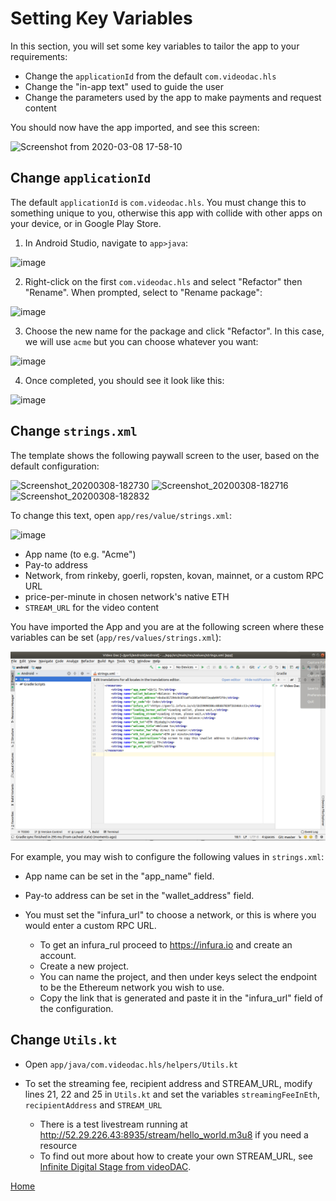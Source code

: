 # Setting Key Variables

In this section, you will set some key variables to tailor the app to your requirements:

* Change the `applicationId` from the default `com.videodac.hls`
* Change the "in-app text" used to guide the user
* Change the parameters used by the app to make payments and request content

You should now have the app imported, and see this screen:

![Screenshot from 2020-03-08 17-58-10](https://user-images.githubusercontent.com/59374467/76162763-9ace6f00-6166-11ea-8ac4-ef64e3fecc9f.png)

## Change `applicationId`

The default `applicationId` is `com.videodac.hls`. You must change this to something unique to you, otherwise this app with collide with other apps on your device, or in Google Play Store.

1.  In Android Studio, navigate to `app>java`:

![image](https://user-images.githubusercontent.com/59374467/76163064-0fa2a880-6169-11ea-9764-eeaf47a828f6.png)

2.  Right-click on the first `com.videodac.hls` and select "Refactor" then "Rename". When prompted, select to "Rename package":

![image](https://user-images.githubusercontent.com/59374467/76163111-7cb63e00-6169-11ea-900a-cc5e813bb540.png)

3. Choose the new name for the package and click "Refactor". In this case, we will use `acme` but you can choose whatever you want:

![image](https://user-images.githubusercontent.com/59374467/76163128-9f485700-6169-11ea-89ce-1f7bfe7a39a8.png)

4. Once completed, you should see it look like this:

![image](https://user-images.githubusercontent.com/59374467/76163170-f9e1b300-6169-11ea-9066-10a5257a6253.png)

## Change `strings.xml`

The template shows the following paywall screen to the user, based on the default configuration:

![Screenshot_20200308-182730](https://user-images.githubusercontent.com/59374467/76163280-cce1d000-616a-11ea-9a8f-89097563f246.png)
![Screenshot_20200308-182716](https://user-images.githubusercontent.com/59374467/76163277-c81d1c00-616a-11ea-9d79-172828070bda.png)
![Screenshot_20200308-182832](https://user-images.githubusercontent.com/59374467/76163281-ce12fd00-616a-11ea-8c8f-900906b76536.png)

To change this text, open `app/res/value/strings.xml`:

![image](https://user-images.githubusercontent.com/59374467/76163326-1a5e3d00-616b-11ea-9d82-0dbaf8f76637.png)

* App name (to e.g. "Acme")
* Pay-to address
* Network, from rinkeby, goerli, ropsten, kovan, mainnet, or a    custom RPC URL
* price-per-minute in chosen network's native ETH
* `STREAM_URL` for the video content

You have imported the App and you are at the following screen where these variables can be set (`app/res/values/strings.xml`): 

![import7](../Import/Import7.png)

For example, you may wish to configure the following values in `strings.xml`:

* App name can be set in the "app_name" field.
* Pay-to address can be set in the "wallet_address" field.
* You must set the "infura_url" to choose a network, or this is where you would enter a custom RPC URL.

    * To get an infura_rul proceed to https://infura.io and create an account.
    * Create a new project.
    * You can name the project, and then under keys select the endpoint to be the Ethereum network you wish to use.
    * Copy the link that is generated and paste it in the "infura_url" field of the configuration.

## Change `Utils.kt`

* Open `app/java/com.videodac.hls/helpers/Utils.kt`

* To set the streaming fee, recipient address and STREAM_URL, modify lines 21, 22 and 25 in `Utils.kt` and set the variables `streamingFeeInEth`, `recipientAddress` and `STREAM_URL`
    * There is a test livestream running at http://52.29.226.43:8935/stream/hello_world.m3u8 if you need a resource
    * To find out more about how to create your own STREAM_URL, see [Infinite Digital Stage from videoDAC](https://github.com/videoDAC/infinite-digital-stage).

[Home](../../README.md)
